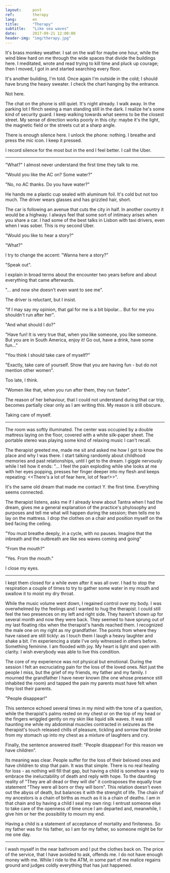 ```yaml
---
layout:     post
ref:		therapy
lang: 		en
title:      "Therapy"
subtitle:   "Like sea waves"
date:       2017-09-21 12:00:00
header-img: "img/therapy.jpg"
---
```


It's brass monkey weather. I sat on the wall for maybe one hour, while the wind blew hard on me through the wide spaces that divide the buildings here. I meditated, wrote and read trying to kill time and pluck up courage; then I moved, I got in and started searching every floor.

It's another building, I'm told. Once again I'm outside in the cold; I should have brung the heavy sweater. I check the chart hanging by the entrance.

Not here.

The chat on the phone is still quiet. It's night already. I walk away. In the parking lot I flinch seeing a man standing still in the dark. I realize he's some kind of security guard. I keep walking towards what seems to be the closest street. My sense of direction works poorly in this city: maybe it's the light, the magnetic field or the streets cut at a sharp angle.

There is enough silence here. I unlock the phone: nothing. I breathe and press the mic icon. I keep it pressed.

I record silence for the most but in the end I feel better. I call the Uber.

***

"What?" I almost never understand the first time they talk to me.

"Would you like the AC on? Some water?"

"No, no AC thanks. Do you have water?"

He hands me a plastic cup sealed with aluminum foil. It's cold but not too much. The driver wears glasses and has grizzled hair, short.

The car is following an avenue that cuts the city in half. In another country it would be a highway. I always feel that some sort of intimacy arises when you share a car. I had some of the best talks in Lisbon with taxi drivers, even when I was sober. This is my second Uber.

"Would you like to hear a story?"

"What?"

I try to change the accent: "Wanna here a story?"

"Speak out".

I explain in broad terms about the encounter two years before and about everything that came afterwards.

"... and now she doesn't even want to see me".

The driver is reluctant, but I insist.

"If I may say my opinion, that gal for me is a bit bipolar... But for me you shouldn't run after her".

"And what should I do?"

"Have fun! It is very true that, when you like someone, you like someone. But you are in South America, enjoy it! Go out, have a drink, have some fun..."

"You think I should take care of myself?"

"Exactly, take care of yourself. Show that you are having fun - but do not mention other women".

Too late, I think.

"Women like that, when you run after them, they run faster".

The reason of her behaviour, that I could not understand during that car trip, becomes partially clear only as I am writing this. My reason is still obscure.

Taking care of myself.

***

The room was softly illuminated. The center was occupied by a double mattress laying on the floor, covered with a white silk-paper sheet. The portable stereo was playing some kind of relaxing music I can't recall.

The therapist greeted me, made me sit and asked me how I got to know the place and why I was there. I start talking randomly about childhood memories and past relationships, until I get to the dream. I giggle nervously while I tell how it ends:
"... I feel the pain exploding while she looks at me with her eyes popping, presses her finger deeper into my flesh and keeps repeating: <<There's a lot of fear here, lot of fear!>>".

It's the same old dream that made me contact Y. the first time. Everything seems connected.

The therapist listens, asks me if I already knew about Tantra when I had the dream, gives me a general explanation of the practice's phylosophy and purposes and tell me what will happen during the session; then tells me to lay on the mattress. I drop the clothes on a chair and position myself on the bed facing the ceiling.

"You must breathe deeply, in a cycle, with no pauses. Imagine that the inbreath and the outbreath are like sea waves coming and going"

"From the mouth?" 

"Yes. From the mouth."

I close my eyes.

***

I kept them closed for a while even after it was all over. I had to stop the respiration a couple of times to try to gather some water in my mouth and swallow it to moist my dry throat. 

While the music volume went down, I regained control over my body. I was overwhelmed by the feelings and I wanted to hug the therapist. I could still feel the two presences on my left and right side. They haven't shown up for several month and now they were back. They seemed to have sprung out of my last floating ribs when the therapist's hands reached them. I recognized the male one on my right as my grandfather. The points from where they have raised are still tickly: as I touch them I laugh a heavy laughter and shake a bit. I'm experiencing a state I've only witnessed in others before. Something feminine.
I am flooded with joy. My heart is light and open with clarity. I wish everybody was able to live this condition.

The core of my experience was not physical but emotional. During the session I felt an excruciating pain for the loss of the loved ones. Not just the people I miss, but the grief of my friends, my father and my family. I mourned the grandfather I have never known (the one whose presence still inhabited the room) and tapped the pain my parents must have felt when they lost their parents. 

"People disappear!"

This sentence echoed several times in my mind with the tone of a question, while the therapist's palms rested on my chest or on the top of my head or the fingers wriggled gently on my skin like liquid silk waves. It was still haunting me while my abdominal muscles contracted in seizures as the therapist's touch released chills of pleasure, tickling and sorrow that broke from my stomach up into my chest as a mixture of laughters and cry.

Finally, the sentence answered itself: "People disappear! For this reason we have children". 

Its meaning was clear. People suffer for the loss of their beloved ones and have children to stop that pain. It was that simple. There is no real healing for loss - as nothing will fill that gap, but having a child is somehow a way to embrace the ineluctability of death and reply with hope. To the daunting reality of "They are all dead or they will die" it contraposes the equally true statement "They were all born or they will born". This relation doesn't even out the abyss of death, but balances it with the strenght of life. The chain of my ancestors is a chain of births as much as it is a chain of deaths. I am in that chain and by having a child I seal my own ring: I entrust someone else to take care of the openness of time once I am departed and, meanwhile, I give him or her the possibility to mourn my end. 

Having a child is a statement of acceptance of mortality and finiteness. So my father was for his father, so I am for my father, so someone might be for me one day.

***

I wash myself in the near bathroom and I put the clothes back on. The price of the service, that I have avoided to ask, offends me. I do not have enough money with me. While I ride to the ATM, in some part of me malice regains ground and judges coldly everything that has just happened.